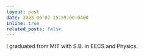 ```yaml
---
layout: post
date: 2023-06-02 15:59:00-0400
inline: true
related_posts: false
---
```


I graduated from MIT with S.B. in EECS and Physics.
